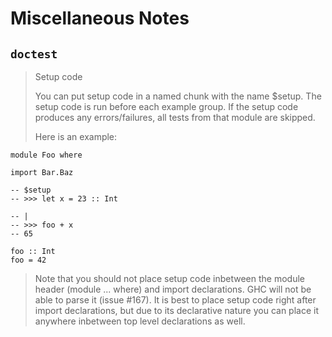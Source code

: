 # Miscellaneous Notes

## `doctest`


> Setup code
> 
> You can put setup code in a named chunk with the name $setup. The setup code is run before each example group. If the setup code produces any errors/failures, all tests from that module are skipped.
> 
> Here is an example:

```
module Foo where

import Bar.Baz

-- $setup
-- >>> let x = 23 :: Int

-- |
-- >>> foo + x
-- 65

foo :: Int
foo = 42
```

> Note that you should not place setup code inbetween the module header (module ... where) and import declarations. GHC will not be able to parse it (issue #167). It is best to place setup code right after import declarations, but due to its declarative nature you can place it anywhere inbetween top level declarations as well.

## 

